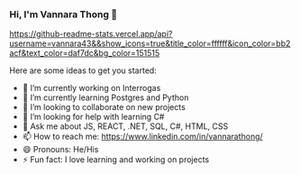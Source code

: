 ### Hi, I'm Vannara Thong 👋

https://github-readme-stats.vercel.app/api?username=vannara43&&show_icons=true&title_color=ffffff&icon_color=bb2acf&text_color=daf7dc&bg_color=151515



Here are some ideas to get you started:

- 🔭 I’m currently working on Interrogas
- 🌱 I’m currently learning Postgres and Python
- 👯 I’m looking to collaborate on new projects
- 🤔 I’m looking for help with learning C#
- 💬 Ask me about JS, REACT, .NET, SQL, C#, HTML, CSS
- 📫 How to reach me: https://www.linkedin.com/in/vannarathong/
- 😄 Pronouns: He/His
- ⚡ Fun fact: I love learning and working on projects
